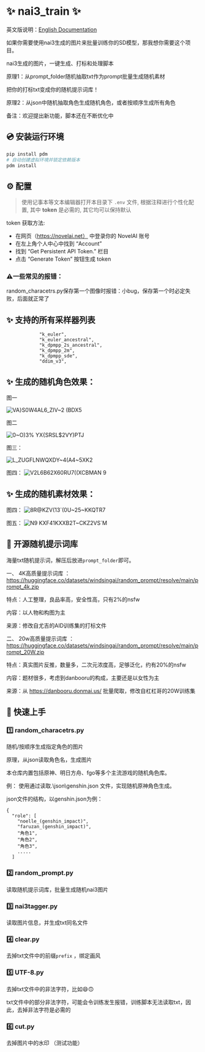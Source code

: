 # ✨ nai3_train ✨

英文版说明：[English Documentation](./README_EN.md)

如果你需要使用nai3生成的图片来批量训练你的SD模型，那我想你需要这个项目。

nai3生成的图片，一键生成、打标和处理脚本

原理1：从prompt_folder随机抽取txt作为prompt批量生成随机素材

把你的打标txt变成你的随机提示词库！

原理2：从json中随机抽取角色生成随机角色，或者按顺序生成所有角色

备注：欢迎提出新功能，脚本还在不断优化中

## 💿 安装运行环境

```bash
pip install pdm
# 自动创建虚拟环境并锁定依赖版本
pdm install
```

## ⚙️ 配置

> 使用记事本等文本编辑器打开本目录下 `.env` 文件, 根据注释进行个性化配置, 其中 **token** 是必需的, 其它均可以保持默认

token 获取方法:

- 在网页（https://novelai.net） 中登录你的 NovelAI 账号
- 在左上角个人中心中找到 “Account”
- 找到 “Get Persistent API Token.” 栏目
- 点击 “Generate Token” 按钮生成 token

### ⚠️一些常见的报错：

random_characetrs.py保存第一个图像时报错：小bug，保存第一个时必定失败，后面就正常了

## ✨ 支持的所有采样器列表

```
            "k_euler",
            "k_euler_ancestral",
            "k_dpmpp_2s_ancestral",
            "k_dpmpp_2m",
            "k_dpmpp_sde",
            "ddim_v3",
```

## ✨ 生成的随机角色效果：

图一

![VA}S0W4AL6_ZIV~2 (BDX5](https://github.com/wochenlong/nai3_train/assets/117965575/6bfecd63-fa7f-4b36-bef9-1e8df2eef21f)

图二

![0~O)3% YX{SRSL$2VY)PTJ](https://github.com/wochenlong/nai3_train/assets/117965575/093c08fc-bf83-4d38-a282-7470bf48e316)

图三：

![L_ZUGFLNWQXDY~4(A4~5XK2](https://github.com/wochenlong/nai3_train/assets/117965575/711aff18-3ef7-4390-889e-c0ffc846418e)

图四：
![V2L6B62X60RU7((XCBMAN 9](https://github.com/wochenlong/nai3_train/assets/117965575/7b290ae4-5d77-4210-9276-519bd8afe6d6)

## ✨ 生成的随机素材效果：

图四：
![8R@KZV(13`(0U~25~KKQTR7](https://github.com/wochenlong/nai3_train/assets/117965575/1c5a42bf-b44e-48a6-aaab-aa5487554a42)

图五：
![N9 KXF41KXXB2T~CKZ2VS`M](https://github.com/wochenlong/nai3_train/assets/117965575/37e1801f-bfea-4f7c-8701-ed4047c29a28)

## 🤗 开源随机提示词库

海量txt随机提示词，解压后放进`prompt_folder`即可。

一、 4K高质量提示词库 ：https://huggingface.co/datasets/windsingai/random_prompt/resolve/main/prompt_4k.zip

特点：人工整理，良品率高，安全性高，只有2%的nsfw

内容：以人物和构图为主

来源：修改自尤吉的AID训练集的打标文件

二、 20w高质量提示词库 ：https://huggingface.co/datasets/windsingai/random_prompt/resolve/main/prompt_20W.zip

特点：真实图片反推，数量多，二次元浓度高，足够泛化，约有20%的nsfw

内容：题材很多，考虑到danbooru的构成，主要还是以女性为主

来源：从 https://danbooru.donmai.us/ 批量爬取，修改自杠杠哥的20W训练集

## 🎉 快速上手

### 1️⃣ random_characetrs.py

随机/按顺序生成指定角色的图片

原理，从json读取角色名，生成图片

本仓库内置包括原神、明日方舟、fgo等多个主流游戏的随机角色库。

例：
使用通过读取.\json\genshin.json 文件，实现随机原神角色生成。

json文件的结构，以genshin.json为例：

```
{
  "role": [
    "noelle_(genshin_impact)",
    "faruzan_(genshin_impact)",
    "角色1",
    "角色2",
    "角色3",
    .....
  ]
```

### 2️⃣ random_prompt.py

读取随机提示词库，批量生成随机nai3图片

### 3️⃣ nai3tagger.py

读取图片信息，并生成txt同名文件

### 4️⃣ clear.py

去掉txt文件中的前缀`prefix` ，绑定画风

### 5️⃣ UTF-8.py

去掉txt文件中的非法字符，比如😄🙃

txt文件中的部分非法字符，可能会令训练发生报错，训练脚本无法读取txt，因此，去掉非法字符是必需的

### 6️⃣ cut.py

去掉图片中的水印 （测试功能）


